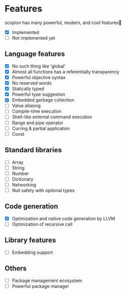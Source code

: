 # Features

scopion has many powerful, modern, and cool features:tada:
- [x] Implemented
- [ ] Not implemented yet

## Language features
- [x] No such thing like 'global'
- [x] Almost all functions has a referentially transparency
- [x] Powerful objective syntax
- [x] No reserved words
- [x] Statically typed
- [x] Powerful type suggestion
- [x] Embedded garbage collection
- [ ] Value aliasing
- [ ] Compile-time execution
- [ ] Shell-like external command execution
- [ ] Range and pipe operator
- [ ] Curring & partial application
- [ ] Const

## Standard libraries
- [ ] Array
- [ ] String
- [ ] Number
- [ ] Dictionary
- [ ] Networking
- [ ] Null safety with optional types

## Code generation
- [x] Optimization and native code generation by LLVM
- [ ] Optimization of recursive call 

## Library features
- [ ] Embedding support

## Others
- [ ] Package management ecosystem
- [ ] Powerful package manager
